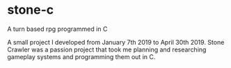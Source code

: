 # stone-c
A turn based rpg programmed in C

A small project I developed from January 7th 2019 to April 30th 2019. Stone Crawler was a passion project
that took me planning and researching gameplay systems and programming them out in C.
